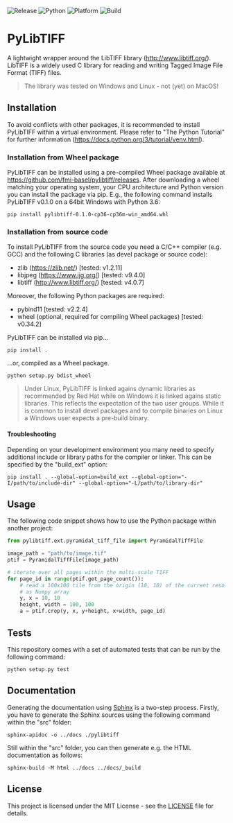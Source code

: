 ![Release](https://img.shields.io/badge/dynamic/json?color=blue&label=release&prefix=v&query=version&url=https%3A%2F%2Fraw.githubusercontent.com%2Ffmi-basel%2Fpython-for-data-science%2Fmaster%2Finfo.json%3Ftoken%3DAFSHUIXBHGUMJ5KUVTXAVZ26DDP66)
![Python](https://img.shields.io/badge/python-3.6%20|%203.8-blue)
![Platform](https://img.shields.io/badge/platform-windows%20%7C%20linux%20%7C%20macos-lightgrey)
![Build](https://github.com/fmi-basel/pylibtiff/workflows/build/badge.svg?branch=master)

# PyLibTIFF
A lightwight wrapper around the LibTIFF library (http://www.libtiff.org/).
LibTIFF is a widely used C library for reading and writing Tagged Image File
Format (TIFF) files.

> The library was tested on Windows and Linux - not (yet) on MacOS!

## Installation 
To avoid conflicts with other packages, it is recommended to install PyLibTIFF
within a virtual environment. Please refer to "The Python Tutorial"
for further information (https://docs.python.org/3/tutorial/venv.html).

### Installation from Wheel package
PyLibTIFF can be installed using a pre-compiled Wheel package available at
https://github.com/fmi-basel/pylibtiff/releases.
After downloading a wheel matching your operating system, your CPU architecture
and Python version you can install the package via pip. E.g., the following
command installs PyLibTIFF v0.1.0 on a 64bit Windows with Python 3.6:

```
pip install pylibtiff-0.1.0-cp36-cp36m-win_amd64.whl
```

### Installation from source code
To install PyLibTIFF from the source code you need a C/C++ compiler (e.g. GCC)
and the following C libraries (as devel package or source code):
- zlib (https://zlib.net/) [tested: v1.2.11]
- libjpeg (https://www.ijg.org/) [tested: v9.4.0]
- libtiff (http://www.libtiff.org/) [tested: v4.0.7]

Moreover, the following Python packages are required:
- pybind11 [tested: v2.2.4]
- wheel (optional, required for compiling Wheel packages) [tested: v0.34.2]

PyLibTIFF can be installed via pip...

```
pip install .
```

...or, compiled as a Wheel package.

```
python setup.py bdist_wheel
```

> Under Linux, PyLibTIFF is linked agains dynamic libraries as recommended by
> Red Hat while on Windows it is linked agains static libraries. This reflects
> the expectation of the two user groups. While it is common to install devel
> packages and to compile binaries on Linux a Windows user expects a pre-build
> binary.

#### Troubleshooting
Depending on your development environment you many need to specify additional
include or library paths for the compiler or linker. This can be specified by
the "build_ext" option:

```
pip install . --global-option=build_ext --global-option="-I/path/to/include-dir" --global-option="-L/path/to/library-dir"
```

## Usage
The following code snippet shows how to use the Python package within another
project:

```python
from pylibtiff.ext.pyramidal_tiff_file import PyramidalTiffFile

image_path = "path/to/image.tif"
ptif = PyramidalTiffFile(image_path)

# iterate over all pages within the multi-scale TIFF
for page_id in range(ptif.get_page_count()):
    # read a 100x100 tile from the origin (10, 10) of the current resolution
    # as Numpy array
    y, x = 10, 10
    height, width = 100, 100
    a = ptif.crop(y, x, y+height, x+width, page_id)
```

## Tests
This repository comes with a set of automated tests that can be run by the
following command:

```
python setup.py test
```

## Documentation
Generating the documentation using
[Sphinx](https://www.sphinx-doc.org/en/master/) is a two-step process. Firstly,
you have to generate the Sphinx sources using the following command within the
"src" folder:

```
sphinx-apidoc -o ../docs ./pylibtiff
```

Still within the "src" folder, you can then generate e.g. the HTML
documentation as follows:

```
sphinx-build -M html ../docs ../docs/_build
```

## License
This project is licensed under the MIT License - see the [LICENSE](LICENSE)
file for details.
